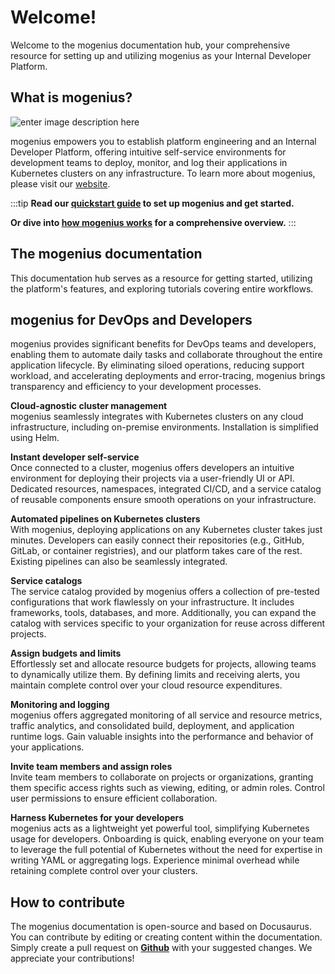 ﻿---
sidebar_position: 1
slug: /
---

# Welcome!

Welcome to the mogenius documentation hub, your comprehensive resource for setting up and utilizing mogenius as your Internal Developer Platform.

## What is mogenius?

![enter image description here](https://api.mogenius.com/file/id/95e16880-56d3-4603-b0d1-664cb257c132)

mogenius empowers you to establish platform engineering and an Internal Developer Platform, offering intuitive self-service environments for development teams to deploy, monitor, and log their applications in Kubernetes clusters on any infrastructure. To learn more about mogenius, please visit our [website](https://mogenius.com).

:::tip
**Read our [quickstart guide](./../overview/quickstart.md) to set up mogenius and get started.**

****Or dive into** [how mogenius works](./../overview/How%20mogenius%20works.md) **for a comprehensive overview.****
:::

## The mogenius documentation

This documentation hub serves as a resource for getting started, utilizing the platform's features, and exploring tutorials covering entire workflows.

## mogenius for DevOps and Developers

mogenius provides significant benefits for DevOps teams and developers, enabling them to automate daily tasks and collaborate throughout the entire application lifecycle. By eliminating siloed operations, reducing support workload, and accelerating deployments and error-tracing, mogenius brings transparency and efficiency to your development processes.

**Cloud-agnostic cluster management**  
mogenius seamlessly integrates with Kubernetes clusters on any cloud infrastructure, including on-premise environments. Installation is simplified using Helm.

**Instant developer self-service**  
Once connected to a cluster, mogenius offers developers an intuitive environment for deploying their projects via a user-friendly UI or API. Dedicated resources, namespaces, integrated CI/CD, and a service catalog of reusable components ensure smooth operations on your infrastructure.

**Automated pipelines on Kubernetes clusters**  
With mogenius, deploying applications on any Kubernetes cluster takes just minutes. Developers can easily connect their repositories (e.g., GitHub, GitLab, or container registries), and our platform takes care of the rest. Existing pipelines can also be seamlessly integrated.

**Service catalogs**  
The service catalog provided by mogenius offers a collection of pre-tested configurations that work flawlessly on your infrastructure. It includes frameworks, tools, databases, and more. Additionally, you can expand the catalog with services specific to your organization for reuse across different projects.

**Assign budgets and limits**  
Effortlessly set and allocate resource budgets for projects, allowing teams to dynamically utilize them. By defining limits and receiving alerts, you maintain complete control over your cloud resource expenditures.

**Monitoring and logging**  
mogenius offers aggregated monitoring of all service and resource metrics, traffic analytics, and consolidated build, deployment, and application runtime logs. Gain valuable insights into the performance and behavior of your applications.

**Invite team members and assign roles**  
Invite team members to collaborate on projects or organizations, granting them specific access rights such as viewing, editing, or admin roles. Control user permissions to ensure efficient collaboration.

**Harness Kubernetes for your developers**  
mogenius acts as a lightweight yet powerful tool, simplifying Kubernetes usage for developers. Onboarding is quick, enabling everyone on your team to leverage the full potential of Kubernetes without the need for expertise in writing YAML or aggregating logs. Experience minimal overhead while retaining complete control over your clusters.


## How to contribute

The mogenius documentation is open-source and based on Docusaurus. You can contribute by editing or creating content within the documentation. Simply create a pull request on [**Github**](https://github.com/mogenius/docs) with your suggested changes. We appreciate your contributions!
